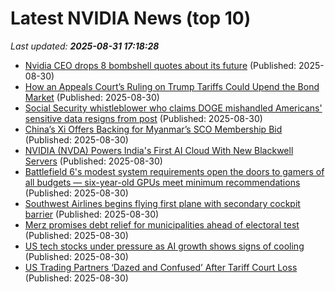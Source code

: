 # Latest NVIDIA News (top 10)
_Last updated: **2025-08-31 17:18:28**_

- [Nvidia CEO drops 8 bombshell quotes about its future](https://biztoc.com/x/5975a51cb64e43ef) (Published: 2025-08-30)
- [How an Appeals Court’s Ruling on Trump Tariffs Could Upend the Bond Market](https://biztoc.com/x/ede238107dc56dba) (Published: 2025-08-30)
- [Social Security whistleblower who claims DOGE mishandled Americans' sensitive data resigns from post](https://biztoc.com/x/34e92b9193856365) (Published: 2025-08-30)
- [China’s Xi Offers Backing for Myanmar’s SCO Membership Bid](https://biztoc.com/x/47ae6e00e8e1eed0) (Published: 2025-08-30)
- [NVIDIA (NVDA) Powers India's First AI Cloud With New Blackwell Servers](https://consent.yahoo.com/v2/collectConsent?sessionId=1_cc-session_21fb3d44-6d4e-4788-b2d7-44c5adedab28) (Published: 2025-08-30)
- [Battlefield 6's modest system requirements open the doors to gamers of all budgets — six-year-old GPUs meet minimum recommendations](https://www.tomshardware.com/video-games/pc-gaming/battlefield-6s-modest-system-requirements-open-the-doors-to-gamers-of-all-budgets-six-year-old-gpus-meet-minimum-recommendations) (Published: 2025-08-30)
- [Southwest Airlines begins flying first plane with secondary cockpit barrier](https://biztoc.com/x/c0678c9e6dcdd92c) (Published: 2025-08-30)
- [Merz promises debt relief for municipalities ahead of electoral test](https://biztoc.com/x/2b19da6bb97f1461) (Published: 2025-08-30)
- [US tech stocks under pressure as AI growth shows signs of cooling](https://cryptoslate.com/us-tech-stocks-under-pressure-as-ai-growth-shows-signs-of-cooling/) (Published: 2025-08-30)
- [US Trading Partners ‘Dazed and Confused’ After Tariff Court Loss](https://biztoc.com/x/a35fab8719112ccd) (Published: 2025-08-30)
